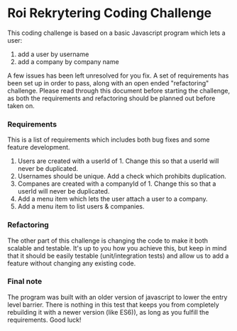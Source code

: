 # Roi Rekrytering Coding Challenge

This coding challenge is based on a basic Javascript program which lets a user: 
1) add a user by username 
2) add a company by company name

A few issues has been left unresolved for you fix. A set of requirements has been set up in order to pass, along with an open ended "refactoring" challenge. Please read through this document before starting the challenge, as both the requirements and refactoring should be planned out before taken on.

### Requirements
This is a list of requirements which includes both bug fixes and some feature development.
1. Users are created with a userId of 1. Change this so that a userId will never be duplicated.
2. Usernames should be unique. Add a check which prohibits duplication.
2. Companes are created with a companyId of 1. Change this so that a userId will never be duplicated.
3. Add a menu item which lets the user attach a user to a company.
3. Add a menu item to list users & companies.

### Refactoring
The other part of this challenge is changing the code to make it both scalable and testable. It's up to you how you achieve this, but keep in mind that it should be easily testable (unit/integration tests) and allow us to add a feature without changing any existing code.

### Final note
The program was built with an older version of javascript to lower the entry level barrier. There is nothing in this test that keeps you from completely rebuilding it with a newer version (like ES6)), as long as you fulfill the requirements. Good luck!